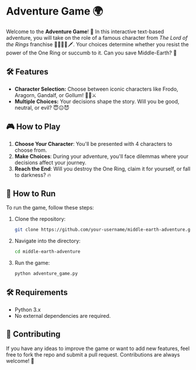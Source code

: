 # Adventure Game 🌍

Welcome to the **Adventure Game**! 🌟 In this interactive text-based adventure, you will take on the role of a famous character from *The Lord of the Rings* franchise 🧙‍♂️🧝‍♀️🗡️. Your choices determine whether you resist the power of the One Ring or succumb to it. Can you save Middle-Earth? 🌋

## 🛠️ Features

- **Character Selection:** Choose between iconic characters like Frodo, Aragorn, Gandalf, or Gollum! 🧙‍♂️⚔️
- **Multiple Choices:** Your decisions shape the story. Will you be good, neutral, or evil? 😇😐😈

## 🎮 How to Play

1. **Choose Your Character**: You'll be presented with 4 characters to choose from.
2. **Make Choices**: During your adventure, you'll face dilemmas where your decisions affect your journey.
3. **Reach the End**: Will you destroy the One Ring, claim it for yourself, or fall to darkness? 🔥

## 📜 How to Run

To run the game, follow these steps:

1. Clone the repository:
   ```bash
   git clone https://github.com/your-username/middle-earth-adventure.git
   ```

2. Navigate into the directory:
   ```bash
   cd middle-earth-adventure
   ```

3. Run the game:
   ```bash
   python adventure_game.py
   ```

## 🛠️ Requirements

- Python 3.x
- No external dependencies are required.

## 🌟 Contributing

If you have any ideas to improve the game or want to add new features, feel free to fork the repo and submit a pull request. Contributions are always welcome! 👐
